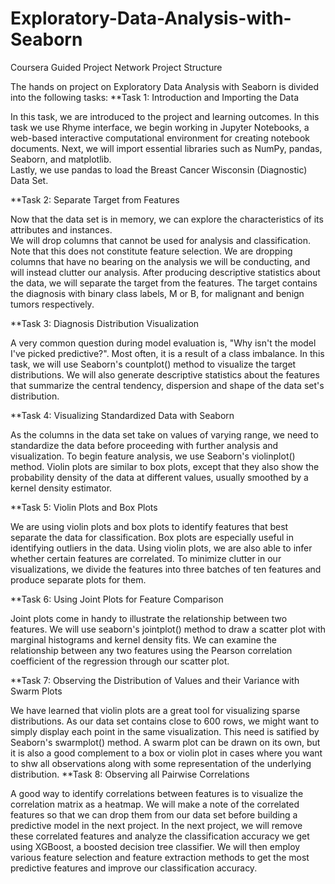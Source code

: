 # Exploratory-Data-Analysis-with-Seaborn
Coursera Guided Project Network
Project Structure

The hands on project on Exploratory Data Analysis with Seaborn is divided into the following tasks:
**Task 1: Introduction and Importing the Data

   In this task, we are introduced to the project and learning outcomes. 
   In this task we use Rhyme interface, we begin working in Jupyter Notebooks, a web-based interactive computational environment for creating notebook documents.
   Next, we will import essential libraries such as NumPy, pandas, Seaborn, and matplotlib.   
   Lastly, we use pandas to load the Breast Cancer Wisconsin (Diagnostic) Data Set.

**Task 2: Separate Target from Features

   Now that the data set is in memory, we can explore the characteristics of its attributes and instances.   
   We will drop columns that cannot be used for analysis and classification. 
   Note that this does not constitute feature selection. We are dropping columns that have no bearing on the analysis we will be conducting, and will instead clutter our analysis.   After producing descriptive statistics about the data, we will separate the target from the features.
   The target contains the diagnosis with binary class labels, M or B, for malignant and benign tumors respectively. 

**Task 3: Diagnosis Distribution Visualization

   A very common question during model evaluation is, "Why isn't the model I've picked predictive?".  Most often, it is a result of a class imbalance.
   In this task, we will use Seaborn's countplot() method to visualize the target distributions. 
   We will also generate descriptive statistics about the features that summarize the central tendency, dispersion and shape of the data set's distribution.

**Task 4: Visualizing Standardized Data with Seaborn

   As the columns in the data set take on values of varying range, we need to standardize the data before proceeding with further analysis and visualization. 
   To begin feature analysis, we use Seaborn's violinplot() method.  Violin plots are similar to box plots, except that they also show the probability density of the data at different values, usually smoothed by a kernel density estimator. 

**Task 5: Violin Plots and Box Plots

   We are using violin plots and box plots to identify features that best separate the data for classification. 
   Box plots are especially useful in identifying outliers in the data. 
   Using violin plots, we are also able to infer whether certain features are correlated. 
   To minimize clutter in our visualizations, we divide the features into three batches of ten features and produce separate plots for them.

**Task 6: Using Joint Plots for Feature Comparison 

   Joint plots come in handy to illustrate the relationship between two features. 
   We will use seaborn's jointplot() method to draw a scatter plot with marginal histograms and kernel density fits. We can examine the relationship between any two features using the Pearson correlation coefficient of the regression through our scatter plot.

**Task 7: Observing the Distribution of Values and their Variance with Swarm Plots

   We have learned that violin plots are a great tool for visualizing sparse distributions. As our data set contains close to 600 rows, we might want to simply display each point in the same visualization. 
   This need is satified by Seaborn's swarmplot() method. A swarm plot can be drawn on its own, but it is also a good complement to a box or violin plot in cases where you want to shw all observations along with some representation of the underlying distribution.
**Task 8: Observing all Pairwise Correlations

   A good way to identify correlations between features is to visualize the correlation matrix as a heatmap. 
   We will make a note of the correlated features so that we can drop them from our data set before building a predictive model in the next project.
   In the next project, we will remove these correlated features and analyze the classification accuracy we get using XGBoost, a boosted decision tree classifier.       We will then employ various feature selection and feature extraction methods to get the most predictive features and improve our classification accuracy. 
